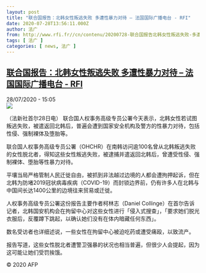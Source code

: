 ```yaml
---
layout: post
title: "联合国报告：北韩女性叛逃失败 多遭性暴力对待 – 法国国际广播电台 - RFI"
date: 2020-07-28T13:56:11.000Z
author: 法广
from: http://www.rfi.fr//cn/contenu/20200728-联合国报告北韩女性叛逃失败-多遭性暴力对待
tags: [ 法广 ]
categories: [ news, 法广 ]
---
```

<!--1595944571000-->
[联合国报告：北韩女性叛逃失败 多遭性暴力对待 – 法国国际广播电台 - RFI](http://www.rfi.fr//cn/contenu/20200728-%E8%81%94%E5%90%88%E5%9B%BD%E6%8A%A5%E5%91%8A%E5%8C%97%E9%9F%A9%E5%A5%B3%E6%80%A7%E5%8F%9B%E9%80%83%E5%A4%B1%E8%B4%A5-%E5%A4%9A%E9%81%AD%E6%80%A7%E6%9A%B4%E5%8A%9B%E5%AF%B9%E5%BE%85)
------

<div>
<div>28/07/2020 - 15:05</div><img src="https://s.rfi.fr/media/display/1a7432fe-d0d8-11ea-a124-005056a98db9/w:310/p:16x9/int0016b.200728210501.jpg"><div class="t-content__body u-clearfix"><div class="m-interstitial"></div><p>（法新社首尔28日电）    联合国人权事务高级专员公署今天表示，北韩女性若试图叛逃失败，被遣返回北韩后，普遍会遭到国家安全机构及警方的性暴力对待，包括性侵、强制裸体及堕胎等。</p><p>    联合国人权事务高级专员公署（OHCHR）在南韩访问逾100名曾从北韩叛逃失败的女性脱北者，得知这些女性叛逃失败，被逮捕并遣返回北韩后，曾遭受性侵、强制裸体、堕胎等性暴力对待。</p><p>    平壤当局严格管制人民迁徙自由，被抓到非法越过边境的人都会遭拘押起诉，但在北韩为防堵2019冠状病毒疾病（COVID-19）而封锁边界前，仍有许多人在北韩与中国间长达1400公里的边境往来贸易或迁徙。</p><p>    人权事务高级专员公署这份报告主要作者柯林志（Daniel Collinge）在首尔告诉记者，北韩国安机构会在拘留中心对这些女性进行「侵入式搜查」，「要求她们脱光衣服后，反覆蹲下跳起，以确认她们没有在体内暗藏任何东西」。</p><p>    数名受访者也详细述说，一些女性在拘留中心被迫吃药或遭受痛殴，以致流产。</p><p>    报告写道，这些女性脱北者遭警卫强暴的状况也相当普遍，但很少人会提起，因为这可能让她们受罚挨饿。</p><p class="t-copyright">© 2020 AFP</p>        </div>
</div>
